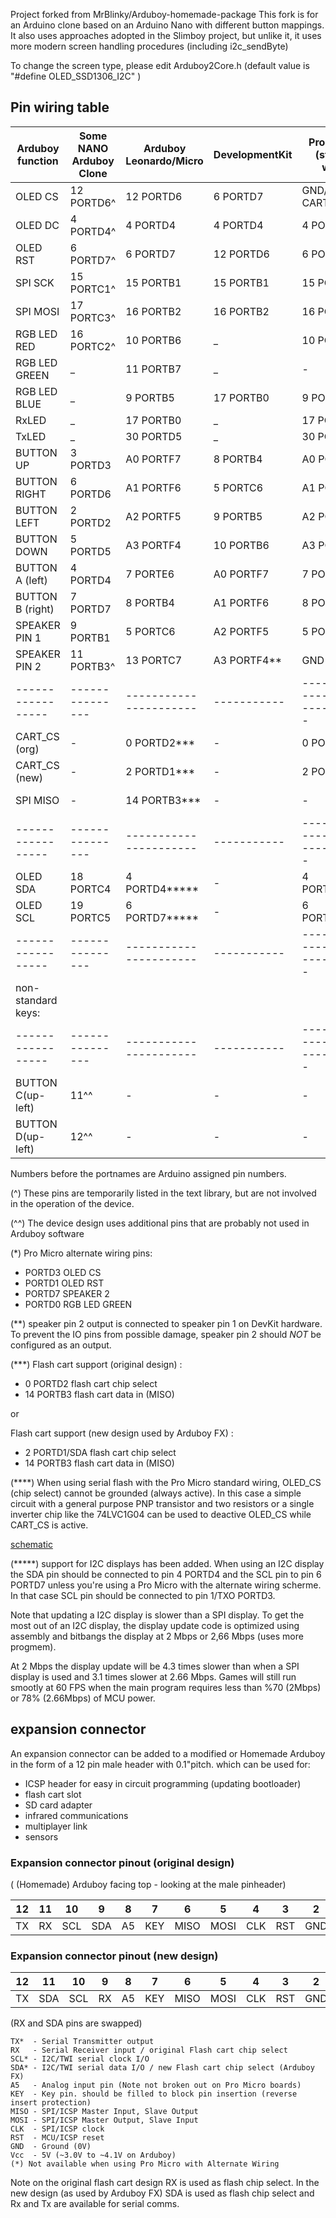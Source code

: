 Project forked from MrBlinky/Arduboy-homemade-package
This fork is for an Arduino clone based on an Arduino Nano with different button mappings.
It also uses approaches adopted in the Slimboy project, but unlike it, it uses more modern screen handling procedures (including i2c_sendByte)

To change the screen type, please edit Arduboy2Core.h (default value is "#define OLED_SSD1306_I2C" )

## Pin wiring table

| Arduboy function | Some NANO <BR> Arduboy Clone  | Arduboy <BR>Leonardo/Micro |   DevelopmentKit    | ProMicro 5V <br>(standard wiring) | ProMicro 5V <br>(alternate wiring) |
| ---------------- | --------------- | ---------------------- | ----------- | ---------------------------------- | --------------------------------- |
| OLED CS          |12 PORTD6^       | 12 PORTD6              |  6 PORTD7   |    GND/(inverted CART_CS)****      |  1/TXO PORTD3*                    |
| OLED DC          | 4 PORTD4^       |  4 PORTD4              |  4 PORTD4   |  4 PORTD4                          |  4 PORTD4                         |
| OLED RST         | 6 PORTD7^       |  6 PORTD7              | 12 PORTD6   |  6 PORTD7                          |  2 PORTD1*                        |
| SPI SCK          |15 PORTC1^       | 15 PORTB1              | 15 PORTB1   | 15 PORTB                   1       | 15 PORTB1                         |
| SPI MOSI         |17 PORTC3^       | 16 PORTB2              | 16 PORTB2   | 16 PORTB2                          | 16 PORTB2                         |
| RGB LED RED      |16 PORTC2^       | 10 PORTB6              |    _        | 10 PORTB6                          | 10 PORTB6                         |
| RGB LED GREEN    |   _             | 11 PORTB7              |    _        |    -                               |  3 PORTD0*                        | 
| RGB LED BLUE     |   _             |  9 PORTB5              | 17 PORTB0   |  9 PORTB5                          |  9 PORTB5                         |
| RxLED            |   _             | 17 PORTB0              |    _        | 17 PORTB0                          | 17 PORTB0                         | 
| TxLED            |   _             | 30 PORTD5              |    _        | 30 PORTD5                          | 30 PORTD5                         | 
| BUTTON UP        | 3 PORTD3        | A0 PORTF7              |  8 PORTB4   | A0 PORTF7                          | A0 PORTF7                         |
| BUTTON RIGHT     | 6 PORTD6        | A1 PORTF6              |  5 PORTC6   | A1 PORTF6                          | A1 PORTF6                         |
| BUTTON LEFT      | 2 PORTD2        | A2 PORTF5              |  9 PORTB5   | A2 PORTF5                          | A2 PORTF5                         |
| BUTTON DOWN      | 5 PORTD5        | A3 PORTF4              | 10 PORTB6   | A3 PORTF4                          | A3 PORTF4                         |
| BUTTON A (left)  | 4 PORTD4        |  7 PORTE6              | A0 PORTF7   |  7 PORTE6                          |  7 PORTE6                         |
| BUTTON B (right) | 7 PORTD7        |  8 PORTB4              | A1 PORTF6   |  8 PORTB4                          |  8 PORTB4                         |
| SPEAKER PIN 1    | 9 PORTB1        |  5 PORTC6              | A2 PORTF5   |  5 PORTC6                          |  5 PORTC6                         |
| SPEAKER PIN 2    |11 PORTB3^       | 13 PORTC7              | A3 PORTF4** |    GND                             |  6 PORTD7*                        |
|----------------- | --------------- | ---------------------- | ----------- | ---------------------------------- | --------------------------------- |
| CART_CS (org)    |    -            |  0 PORTD2***           |    -        |    0 PORTD2***                     |  0 PORTD2***                      | 
| CART_CS (new)    |    -            |  2 PORTD1***           |    -        |    2 PORTD1***                     |  -                                | 
| SPI MISO         |    -            | 14 PORTB3***           |    -        |    -                               | 14 PORTB3***                      | 
|----------------- | --------------- | ---------------------- | ----------- | ---------------------------------- | --------------------------------- |
| OLED SDA         |18 PORTC4        |  4 PORTD4*****         |    -        |  4 PORTD4*****                     |  4 PORTD4*****                    |
| OLED SCL         |19 PORTC5        |  6 PORTD7*****         |    -        |  6 PORTD7*****                     |  1/TXO PORTD3*****                |
|----------------- | --------------- | ---------------------- | ----------- | ---------------------------------- | --------------------------------- |
|non-standard keys:|		         |                        |             |                                    |                                   |
|----------------- | --------------- | ---------------------- | ----------- | ---------------------------------- | --------------------------------- |
| BUTTON C(up-left)|11^^             |    -                   |    -        |    -                               |    -                              |
| BUTTON D(up-left)|12^^             |    -                   |    -        |    -                               |    -                              |

Numbers before the portnames are Arduino assigned pin numbers.

(^)
These pins are temporarily listed in the text library, but are not involved in the operation of the device.

(^^)
The device design uses additional pins that are probably not used in Arduboy software

(*)
Pro Micro alternate wiring pins:
* PORTD3 OLED CS
* PORTD1 OLED RST
* PORTD7 SPEAKER 2
* PORTD0 RGB LED GREEN

(**)
speaker pin 2 output is connected to speaker pin 1 on DevKit hardware. To 
prevent the IO pins from possible damage, speaker pin 2 should *NOT* be
configured as an output.
	
(***)
Flash cart support (original design) :
* 0 PORTD2 flash cart chip select
* 14 PORTB3 flash cart data in (MISO)

or

Flash cart support (new design used by Arduboy FX) :
* 2 PORTD1/SDA flash cart chip select
* 14 PORTB3 flash cart data in (MISO)

(****)
When using serial flash with the Pro Micro standard wiring, OLED_CS (chip select) cannot be grounded (always active).
In this case a simple circuit with a general purpose PNP transistor and two resistors or a single inverter chip like the 74LVC1G04 can be used to deactive OLED_CS while CART_CS is active.

[schematic](https://github.com/MrBlinky/Arduboy-homemade-package/raw/master/images/transistor-cs-driver.png)

(*****)
support for I2C displays has been added. When using an I2C display the SDA pin should be connected to pin 4 PORTD4 and the SCL pin to pin 6 PORTD7 unless you're using a Pro Micro with the alternate wiring scherme. In that case SCL pin should be connected to pin 1/TXO PORTD3.

Note that updating a I2C display is slower than a SPI display. To get the most out of an I2C display, the display update code is optimized using assembly and bitbangs the display at 2 Mbps or 2,66 Mbps (uses more progmem).

At 2 Mbps the display update will be 4.3 times slower than when a SPI display is used and 3.1 times slower at 2.66 Mbps. Games will still run smootly at 60 FPS when the main program requires less than %70 (2Mbps) or 78% (2.66Mbps) of MCU power.

## expansion connector

An expansion connector can be added to a modified or Homemade Arduboy in the form of a 12 pin male header with 0.1"pitch. which can be used for: 
* ICSP header for easy in circuit programming (updating bootloader)
* flash cart slot
* SD card adapter
* infrared communications
* multiplayer link
* sensors

### Expansion connector pinout (original design)

( (Homemade) Arduboy facing top - looking at the male pinheader)

|  12 |  11 |  10 |  9  |  8  |  7  |  6  |  5  |  4  |  3  |  2  |  1  |
| --- | --- | --- | --- | --- | --- | --- | --- | --- | --- | --- | --- |
|  TX |  RX | SCL | SDA |  A5 | KEY | MISO| MOSI| CLK | RST | GND | Vcc |

### Expansion connector pinout (new design)

|  12 |  11 |  10 |  9  |  8  |  7  |  6  |  5  |  4  |  3  |  2  |  1  |
| --- | --- | --- | --- | --- | --- | --- | --- | --- | --- | --- | --- |
|  TX | SDA | SCL | RX  |  A5 | KEY | MISO| MOSI| CLK | RST | GND | Vcc |

(RX and SDA pins are swapped)

```text
TX*  - Serial Transmitter output
RX   - Serial Receiver input / original Flash cart chip select
SCL* - I2C/TWI serial clock I/O
SDA* - I2C/TWI serial data I/O / new Flash cart chip select (Arduboy FX)
A5   - Analog input pin (Note not broken out on Pro Micro boards)
KEY  - Key pin. should be filled to block pin insertion (reverse insert protection)
MISO - SPI/ICSP Master Input, Slave Output
MOSI - SPI/ICSP Master Output, Slave Input
CLK  - SPI/ICSP clock
RST  - MCU/ICSP reset
GND  - Ground (0V)
Vcc  - 5V (~3.0V to ~4.1V on Arduboy)
(*) Not available when using Pro Micro with Alternate Wiring
```
Note on the original flash cart design RX is used as flash chip select. In the new design (as used by Arduboy FX) SDA is used as flash chip select and Rx and Tx are available for serial comms.

